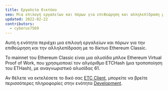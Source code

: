 ```yaml
---
title: Εργαλεία δικτύου
seo: Μια επιλογή εργαλείων και πόρων για επιθεώρηση και αλληλεπίδραση με το δίκτυο Ethereum Classic. RPC Endpoints, Blockchain Explorers και Network Monitors.
updated: 2022-02-22
contributors:
  - cyberus7569
---
```


Αυτή η ενότητα περιέχει μια επιλογή εργαλείων και πόρων για την επιθεώρηση και την αλληλεπίδραση με το δίκτυο Ethereum Classic.

Το mainnet του Ethereum Classic είναι μια αλυσίδα μπλοκ Ethereum Virtual Proof of Work, που χρησιμοποιεί τον αλγόριθμο ETCHash (μια τροποποίηση του ETHash), με αναγνωριστικό αλυσίδας 61.

Αν θέλετε να εκτελέσετε το δικό σας [ETC Client](/development/clients), μπορείτε να βρείτε περισσότερες πληροφορίες στην ενότητα [Development](/development).
